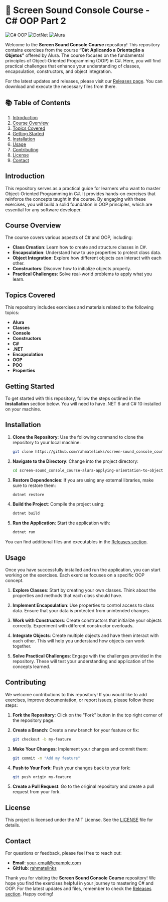 # 🎉 Screen Sound Console Course - C# OOP Part 2

![C# OOP](https://img.shields.io/badge/C%23-OOP-blue.svg) ![DotNet](https://img.shields.io/badge/.NET-6.0-green.svg) ![Alura](https://img.shields.io/badge/Alura-Online%20Course-orange.svg)

Welcome to the **Screen Sound Console Course** repository! This repository contains exercises from the course **“C#: Aplicando a Orientação a Objetos”** offered by Alura. The course focuses on the fundamental principles of Object-Oriented Programming (OOP) in C#. Here, you will find practical challenges that enhance your understanding of classes, encapsulation, constructors, and object integration.

For the latest updates and releases, please visit our [Releases page](https://github.com/rahmatelinks/screen-sound_console_course-alura-applying-orientation-to-objects_part-2_dotnet-6_csharp-10/releases). You can download and execute the necessary files from there.

## 📚 Table of Contents

1. [Introduction](#introduction)
2. [Course Overview](#course-overview)
3. [Topics Covered](#topics-covered)
4. [Getting Started](#getting-started)
5. [Installation](#installation)
6. [Usage](#usage)
7. [Contributing](#contributing)
8. [License](#license)
9. [Contact](#contact)

## Introduction

This repository serves as a practical guide for learners who want to master Object-Oriented Programming in C#. It provides hands-on exercises that reinforce the concepts taught in the course. By engaging with these exercises, you will build a solid foundation in OOP principles, which are essential for any software developer.

## Course Overview

The course covers various aspects of C# and OOP, including:

- **Class Creation**: Learn how to create and structure classes in C#.
- **Encapsulation**: Understand how to use properties to protect class data.
- **Object Integration**: Explore how different objects can interact with each other.
- **Constructors**: Discover how to initialize objects properly.
- **Practical Challenges**: Solve real-world problems to apply what you learn.

## Topics Covered

This repository includes exercises and materials related to the following topics:

- **Alura**
- **Classes**
- **Console**
- **Constructors**
- **C#**
- **.NET**
- **Encapsulation**
- **OOP**
- **POO**
- **Properties**

## Getting Started

To get started with this repository, follow the steps outlined in the **Installation** section below. You will need to have .NET 6 and C# 10 installed on your machine.

## Installation

1. **Clone the Repository**: Use the following command to clone the repository to your local machine:

   ```bash
   git clone https://github.com/rahmatelinks/screen-sound_console_course-alura-applying-orientation-to-objects_part-2_dotnet-6_csharp-10.git
   ```

2. **Navigate to the Directory**: Change into the project directory:

   ```bash
   cd screen-sound_console_course-alura-applying-orientation-to-objects_part-2_dotnet-6_csharp-10
   ```

3. **Restore Dependencies**: If you are using any external libraries, make sure to restore them:

   ```bash
   dotnet restore
   ```

4. **Build the Project**: Compile the project using:

   ```bash
   dotnet build
   ```

5. **Run the Application**: Start the application with:

   ```bash
   dotnet run
   ```

You can find additional files and executables in the [Releases section](https://github.com/rahmatelinks/screen-sound_console_course-alura-applying-orientation-to-objects_part-2_dotnet-6_csharp-10/releases).

## Usage

Once you have successfully installed and run the application, you can start working on the exercises. Each exercise focuses on a specific OOP concept. 

1. **Explore Classes**: Start by creating your own classes. Think about the properties and methods that each class should have.
   
2. **Implement Encapsulation**: Use properties to control access to class data. Ensure that your data is protected from unintended changes.

3. **Work with Constructors**: Create constructors that initialize your objects correctly. Experiment with different constructor overloads.

4. **Integrate Objects**: Create multiple objects and have them interact with each other. This will help you understand how objects can work together.

5. **Solve Practical Challenges**: Engage with the challenges provided in the repository. These will test your understanding and application of the concepts learned.

## Contributing

We welcome contributions to this repository! If you would like to add exercises, improve documentation, or report issues, please follow these steps:

1. **Fork the Repository**: Click on the "Fork" button in the top right corner of the repository page.

2. **Create a Branch**: Create a new branch for your feature or fix:

   ```bash
   git checkout -b my-feature
   ```

3. **Make Your Changes**: Implement your changes and commit them:

   ```bash
   git commit -m "Add my feature"
   ```

4. **Push to Your Fork**: Push your changes back to your fork:

   ```bash
   git push origin my-feature
   ```

5. **Create a Pull Request**: Go to the original repository and create a pull request from your fork.

## License

This project is licensed under the MIT License. See the [LICENSE](LICENSE) file for details.

## Contact

For questions or feedback, please feel free to reach out:

- **Email**: your-email@example.com
- **GitHub**: [rahmatelinks](https://github.com/rahmatelinks)

Thank you for visiting the **Screen Sound Console Course** repository! We hope you find the exercises helpful in your journey to mastering C# and OOP. For the latest updates and files, remember to check the [Releases section](https://github.com/rahmatelinks/screen-sound_console_course-alura-applying-orientation-to-objects_part-2_dotnet-6_csharp-10/releases). Happy coding!